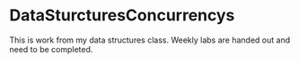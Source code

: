 # DataSturcturesConcurrencys
This is work from my data structures class.
Weekly labs are handed out and need to be completed.
